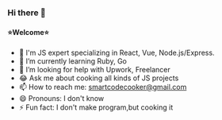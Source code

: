 ### Hi there 👋

#### ⭐Welcome⭐

- 🥇 I'm JS expert specializing in React, Vue, Node.js/Express.
- 🌱 I’m currently learning Ruby, Go
- 🤔 I’m looking for help with Upwork, Freelancer
- 😂 Ask me about cooking all kinds of JS projects
- 📫 How to reach me: smartcodecooker@gmail.com
- 😄 Pronouns: I don't know
- ⚡ Fun fact: I don't make program,but cooking it
